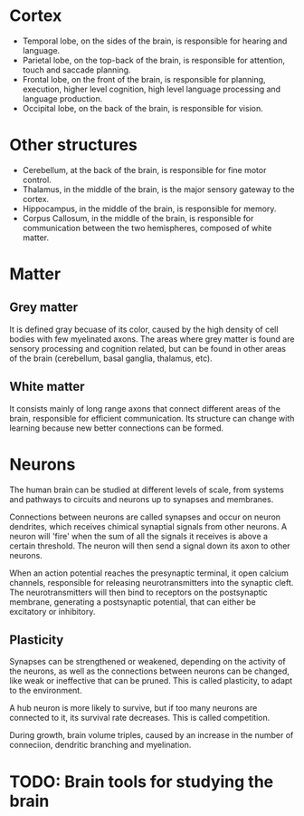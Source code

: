 # Cortex

- Temporal lobe, on the sides of the brain, is responsible for hearing and language.
- Parietal lobe, on the top-back of the brain, is responsible for attention, touch and saccade planning.
- Frontal lobe, on the front of the brain, is responsible for planning, execution, higher level cognition, high level language processing and language production.
- Occipital lobe, on the back of the brain, is responsible for vision.

# Other structures

- Cerebellum, at the back of the brain, is responsible for fine motor control.
- Thalamus, in the middle of the brain, is the major sensory gateway to the cortex.
- Hippocampus, in the middle of the brain, is responsible for memory.
- Corpus Callosum, in the middle of the brain, is responsible for communication between the two hemispheres, composed of white matter.

# Matter

## Grey matter

It is defined gray becuase of its color, caused by the high density of cell bodies with few myelinated axons. The areas where grey matter is found are sensory processing and cognition related, but can be found in other areas of the brain (cerebellum, basal ganglia, thalamus, etc).

## White matter

It consists mainly of long range axons that connect different areas of the brain, responsible for efficient communication. Its structure can change with learning because new better connections can be formed.

# Neurons

The human brain can be studied at different levels of scale, from systems and pathways to circuits and neurons up to synapses and membranes.

Connections between neurons are called synapses and occur on neuron dendrites, which receives chimical synaptial signals from other neurons. A neuron will 'fire' when the sum of all the signals it receives is above a certain threshold. The neuron will then send a signal down its axon to other neurons.

When an action potential reaches the presynaptic terminal, it open calcium channels, responsible for releasing neurotransmitters into the synaptic cleft. The neurotransmitters will then bind to receptors on the postsynaptic membrane, generating a postsynaptic potential, that can either be excitatory or inhibitory.

## Plasticity

Synapses can be strengthened or weakened, depending on the activity of the neurons, as well as the connections between neurons can be changed, like weak or ineffective that can be pruned. This is called plasticity, to adapt to the environment.

A hub neuron is more likely to survive, but if too many neurons are connected to it, its survival rate decreases. This is called competition. 

During growth, brain volume triples, caused by an increase in the number of conneciion, dendritic branching and myelination.

# TODO: Brain tools for studying the brain

